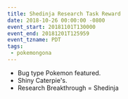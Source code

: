 ```yaml
---
title: Shedinja Research Task Reward
date: 2018-10-26 00:00:00 -0800
event_start: 20181101T130000
event_end: 20181201T125959
event_tzname: PDT
tags:
 - pokemongona
---
```

* Bug type Pokemon featured.
* Shiny Caterpie's.
* Research Breakthrough = Shedinja